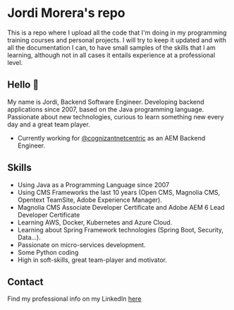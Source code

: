 # Jordi Morera's repo

This is a repo where I upload all the code that I'm doing in my programming training courses and personal projects. I will try to keep it updated and with all the documentation I can, to have small samples of the skills that I am learning, although not in all cases it entails experience at a professional level.



## Hello 👋

My name is Jordi, Backend Software Engineer. Developing backend applications since 2007, based on the Java programming language. Passionate about new technologies, curious to learn something new every day and a great team player.

* Currently working for [@cognizantnetcentric](https://www.netcentric.biz/) as an AEM Backend Engineer.

## Skills

* Using Java as a Programming Language since 2007
* Using CMS Frameworks the last 10 years (Open CMS, Magnolia CMS, Opentext TeamSite, Adobe Experience Manager).
* Magnolia CMS Associate Developer Certificate and Adobe AEM 6 Lead Developer Certificate
* Learning AWS, Docker, Kubernetes and Azure Cloud.
* Learning about Spring Framework technologies (Spring Boot, Security, Data...).
* Passionate on micro-services development.
* Some Python coding
* High in soft-skills, great team-player and motivator.

## Contact

Find my professional info on my LinkedIn [here](https://www.linkedin.com/in/jordimorerachamorro/)
